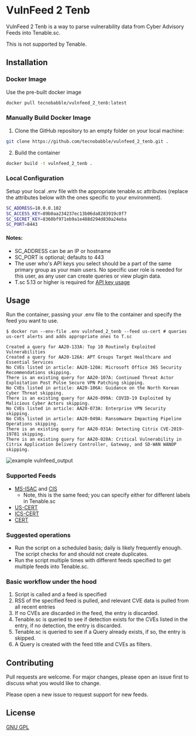# VulnFeed 2 Tenb

VulnFeed 2 Tenb is a way to parse vulnerability data from Cyber Advisory Feeds into Tenable.sc.

This is not supported by Tenable.

## Installation

### Docker Image

Use the pre-built docker image

```bash
docker pull tecnobabble/vulnfeed_2_tenb:latest
```

### Manually Build Docker Image

1. Clone the GitHub repository to an empty folder on your local machine:
```bash
git clone https://github.com/tecnobabble/vulnfeed_2_tenb.git .
```
2. Build the container
```bash
docker build -t vulnfeed_2_tenb .
```

### Local Configuration
Setup your local .env file with the appropriate tenable.sc attributes (replace the attributes below with the ones specific to your environment).

```bash
SC_ADDRESS=10.0.0.102
SC_ACCESS_KEY=89b0aa234237ec13b06da8283919c0f7
SC_SECRET_KEY=8360bf971eb9a1e488d294d830a24eba
SC_PORT=8443
```

#### Notes:
* SC_ADDRESS can be an IP or hostname
* SC_PORT is optional; defaults to 443
* The user who's API keys you select should be a part of the same primary group as your main users. No specific user role is needed for this user, as any user can create queries or view plugin data.
* T.sc 5.13 or higher is required for [API key usage](https://docs.tenable.com/tenablesc/Content/GenerateAPIKey.htm)

## Usage

Run the container, passing your .env file to the container and specify the feed you want to use.
```
$ docker run --env-file .env vulnfeed_2_tenb --feed us-cert # queries us-cert alerts and adds appropriate ones to T.sc

Created a query for AA20-133A: Top 10 Routinely Exploited Vulnerabilities
Created a query for AA20-126A: APT Groups Target Healthcare and Essential Services
No CVEs listed in article: AA20-120A: Microsoft Office 365 Security Recommendations skipping.
There is an existing query for AA20-107A: Continued Threat Actor Exploitation Post Pulse Secure VPN Patching skipping.
No CVEs listed in article: AA20-106A: Guidance on the North Korean Cyber Threat skipping.
There is an existing query for AA20-099A: COVID-19 Exploited by Malicious Cyber Actors skipping.
No CVEs listed in article: AA20-073A: Enterprise VPN Security skipping.
No CVEs listed in article: AA20-049A: Ransomware Impacting Pipeline Operations skipping.
There is an existing query for AA20-031A: Detecting Citrix CVE-2019-19781 skipping.
There is an existing query for AA20-020A: Critical Vulnerability in Citrix Application Delivery Controller, Gateway, and SD-WAN WANOP skipping.
```
![example vulnfeed_output](https://res.cloudinary.com/salted-security/image/upload/v1590183891/vulnfeed_output_kj9bqt.png)

### Supported Feeds
* [MS-ISAC](https://www.cisecurity.org/resources/advisory/?o=ms-isac&type=advisory) and [CIS](https://www.cisecurity.org/resources/advisory/?o=ms-isac&type=advisory)
    * Note, this is the same feed; you can specify either for different labels in Tenable.sc
* [US-CERT](https://www.us-cert.gov/ncas/alerts)
* [ICS-CERT](https://www.us-cert.gov/ics/advisories)
* [CERT](https://www.kb.cert.org/vuls/)

### Suggested operations
* Run the script on a scheduled basis; daily is likely frequently enough. The script checks for and should not create duplicates.
* Run the script multiple times with different feeds specified to get multiple feeds into Tenable.sc.

### Basic workflow under the hood
1. Script is called and a feed is specified
2. RSS of the specified feed is pulled, and relevant CVE data is pulled from all recent entries
3. If no CVEs are discarded in the feed, the entry is discarded.
4. Tenable.sc is queried to see if detection exists for the CVEs listed in the entry, if no detection, the entry is discarded.
5. Tenable.sc is queried to see if a Query already exists, if so, the entry is skipped.
6. A Query is created with the feed title and CVEs as filters.

## Contributing
Pull requests are welcome. For major changes, please open an issue first to discuss what you would like to change.

Please open a new issue to request support for new feeds.

## License
[GNU GPL](https://choosealicense.com/licenses/gpl-3.0/)
